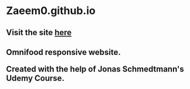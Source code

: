 # Zaeem0.github.io
<h2>Visit the site <a href="zaeem0.github.io">here</a><h2>
<p>Omnifood responsive website. </p>
<p>Created with the help of Jonas Schmedtmann's Udemy Course.</p>
